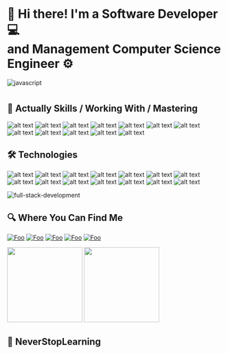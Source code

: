 # 👋 Hi there! I'm a Software Developer 💻<br /> and Management Computer Science Engineer ⚙️


![javascript](https://user-images.githubusercontent.com/66078558/144392810-8532960d-cc45-4c22-9ec2-a1b4112b15fd.gif)
#

## 📖 Actually Skills / Working With / Mastering

![alt text](https://img.shields.io/badge/TypeScript-000000?style=for-the-badge&logo=typescript&logoColor=white)
![alt text](https://img.shields.io/badge/Node.JS-000000?style=for-the-badge&logo=node.js&logoColor=white)
![alt text](https://img.shields.io/badge/React.JS-000000?style=for-the-badge&logo=react&logoColor=white)
![alt text](https://img.shields.io/badge/ReactNative-000000?style=for-the-badge&logo=react&logoColor=white)
![alt text](https://img.shields.io/badge/express-000000?style=for-the-badge&logo=express&logoColor=white)
![alt text](https://img.shields.io/badge/Fastify-000000?style=for-the-badge&logo=fastify&logoColor=white)
![alt text](https://img.shields.io/badge/NestJS-000000?style=for-the-badge&logo=nestjs&logoColor=white)
![alt text](https://img.shields.io/badge/NextJS-000000?style=for-the-badge&logo=nextjs&logoColor=white)
![alt text](https://img.shields.io/badge/Expo-000000?style=for-the-badge&logo=expo&logoColor=white)
![alt text](https://img.shields.io/badge/PrismaORM-000000?style=for-the-badge&logo=prisma&logoColor=white)
![alt text](https://img.shields.io/badge/PostgreSQL-000000?style=for-the-badge&logo=postgresql&logoColor=white)
![alt text](https://img.shields.io/badge/Python-000000?style=for-the-badge&logo=python&logoColor=white)



## 🛠 Technologies


![alt text](https://img.shields.io/badge/JavaScript-F7DF1E?style=for-the-badge&logo=javascript&logoColor=black)
![alt text](https://img.shields.io/badge/TypeScript-000?style=for-the-badge&logo=typescript&logoColor=white) 
![alt text](https://img.shields.io/badge/Node.Js-004E00?style=for-the-badge&logo=node.js&logoColor=white)
![alt text](https://img.shields.io/badge/React.JS-61DBFB?style=for-the-badge&logo=react&logoColor=black)
![alt text](https://img.shields.io/badge/PostgreSQL-121214?style=for-the-badge&logo=postgresql&logoColor=white)
![alt text](https://img.shields.io/badge/PrismaORM-f00?style=for-the-badge&logo=prisma&logoColor=black)
![alt text](https://img.shields.io/badge/TypeORM-f00?style=for-the-badge&logo=typeorm&logoColor=black)
![alt text](https://img.shields.io/badge/HTML5-E34F26?style=for-the-badge&logo=html5&logoColor=white) 
![alt text](https://img.shields.io/badge/CSS3-1572B6?style=for-the-badge&logo=css3&logoColor=white) 
![alt text](https://img.shields.io/badge/GitHub-000000?style=for-the-badge&logo=github&logoColor=white)
![alt text](https://img.shields.io/badge/SQL-00758F?style=for-the-badge&logo=mysql&logoColor=white)
![alt text](https://img.shields.io/badge/Python-000?style=for-the-badge&logo=python&logoColor=white) 
![alt text](https://img.shields.io/badge/Java-0f0f0f?style=for-the-badge&logo=java&logoColor=white)
![alt text](https://img.shields.io/badge/C++-0000FF?style=for-the-badge&logo=cplusplus&logoColor=white)

![full-stack-development](https://user-images.githubusercontent.com/66078558/144394516-90321964-32ac-489b-8652-957ae7f5ce04.gif)


## 🔍 Where You Can Find Me

[![Foo](https://img.shields.io/badge/LinkedIn-0077B5?style=for-the-badge&logo=linkedin&logoColor=white)](https://www.linkedin.com/in/misaellopes01/) [![Foo](https://img.shields.io/badge/Facebook-000000?style=for-the-badge&logo=facebook&logoColor=0077B5)](https://www.facebook.com/misael.lopes.0) [![Foo](https://img.shields.io/badge/Instagram-FF1493?style=for-the-badge&logo=instagram&logoColor=white)](https://www.instagram.com/misaellopes_01/) [![Foo](https://img.shields.io/badge/FrontendMentor-3B83BD?style=for-the-badge&logo=frontendmentor&logoColor=white)](https://www.frontendmentor.io/profile/misaellopes01)
[![Foo](https://img.shields.io/badge/WhatsApp-25D366?style=for-the-badge&logo=whatsapp&logoColor=white)](https://whats.link/misaellopes01)
 

<img  height='175'  src='https://github-readme-stats.vercel.app/api/top-langs/?username=misaellopes01&layout=compact&theme=react'> <img  height='175'  src='https://github-readme-stats.vercel.app/api?username=misaellopes01&show_icons=true&theme=react'>
 
## 🚀 NeverStopLearning
